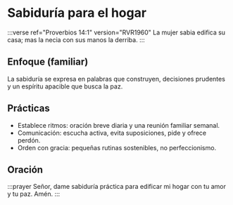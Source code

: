 # Sabiduría para el hogar

:::verse ref="Proverbios 14:1" version="RVR1960"
La mujer sabia edifica su casa; mas la necia con sus manos la derriba.
:::

## Enfoque (familiar)
La sabiduría se expresa en palabras que construyen, decisiones prudentes y un espíritu apacible que busca la paz.

## Prácticas
- Establece ritmos: oración breve diaria y una reunión familiar semanal.
- Comunicación: escucha activa, evita suposiciones, pide y ofrece perdón.
- Orden con gracia: pequeñas rutinas sostenibles, no perfeccionismo.

## Oración
:::prayer
Señor, dame sabiduría práctica para edificar mi hogar con tu amor y tu paz. Amén.
:::
